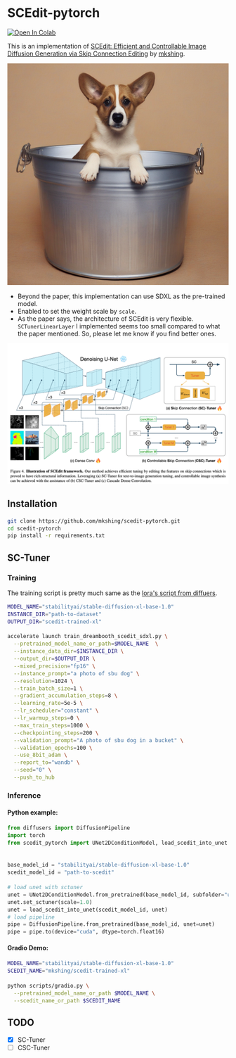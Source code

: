 # SCEdit-pytorch
<a href="https://colab.research.google.com/github/mkshing/scedit-pytorch/blob/main/scripts/scedit_pytorch.ipynb" target="_parent"><img src="https://colab.research.google.com/assets/colab-badge.svg" alt="Open In Colab"/></a>


This is an implementation of [SCEdit: Efficient and Controllable Image Diffusion Generation via Skip Connection Editing](https://scedit.github.io/) by [mkshing](https://twitter.com/mk1stats).

![result](assets/result.png)

* Beyond the paper, this implementation can use SDXL as the pre-trained model.
* Enabled to set the weight scale by `scale`.
* As the paper says, the architecture of SCEdit is very flexible. `SCTunerLinearLayer` I implemented seems too small compared to what the paper mentioned. So, please let me know if you find better ones. 

![image](assets/figure4.png)

## Installation

```bash
git clone https://github.com/mkshing/scedit-pytorch.git
cd scedit-pytorch
pip install -r requirements.txt
```

## SC-Tuner

### Training
The training script is pretty much same as the [lora's script from diffuers](https://github.com/huggingface/diffusers/blob/main/examples/dreambooth/README_sdxl.md).


```bash
MODEL_NAME="stabilityai/stable-diffusion-xl-base-1.0"
INSTANCE_DIR="path-to-dataset"
OUTPUT_DIR="scedit-trained-xl"

accelerate launch train_dreambooth_scedit_sdxl.py \
  --pretrained_model_name_or_path=$MODEL_NAME  \
  --instance_data_dir=$INSTANCE_DIR \
  --output_dir=$OUTPUT_DIR \
  --mixed_precision="fp16" \
  --instance_prompt="a photo of sbu dog" \
  --resolution=1024 \
  --train_batch_size=1 \
  --gradient_accumulation_steps=8 \
  --learning_rate=5e-5 \
  --lr_scheduler="constant" \
  --lr_warmup_steps=0 \
  --max_train_steps=1000 \
  --checkpointing_steps=200 \
  --validation_prompt="A photo of sbu dog in a bucket" \
  --validation_epochs=100 \
  --use_8bit_adam \
  --report_to="wandb" \
  --seed="0" \
  --push_to_hub

```

### Inference

#### Python example:
```python
from diffusers import DiffusionPipeline
import torch
from scedit_pytorch import UNet2DConditionModel, load_scedit_into_unet


base_model_id = "stabilityai/stable-diffusion-xl-base-1.0"
scedit_model_id = "path-to-scedit"

# load unet with sctuner
unet = UNet2DConditionModel.from_pretrained(base_model_id, subfolder="unet")
unet.set_sctuner(scale=1.0)
unet = load_scedit_into_unet(scedit_model_id, unet)
# load pipeline
pipe = DiffusionPipeline.from_pretrained(base_model_id, unet=unet)
pipe = pipe.to(device="cuda", dtype=torch.float16)
```

#### Gradio Demo:
```bash
MODEL_NAME="stabilityai/stable-diffusion-xl-base-1.0"
SCEDIT_NAME="mkshing/scedit-trained-xl"

python scripts/gradio.py \
  --pretrained_model_name_or_path $MODEL_NAME \
  --scedit_name_or_path $SCEDIT_NAME
```

## TODO
- [x] SC-Tuner
- [ ] CSC-Tuner